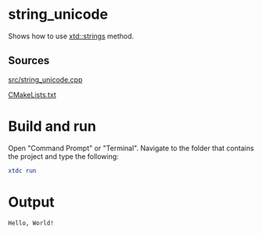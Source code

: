 # string_unicode

Shows how to use [xtd::strings](../../../../src/xtd.core/include/xtd/strings.h) method.

## Sources

[src/string_unicode.cpp](src/string_unicode.cpp)

[CMakeLists.txt](CMakeLists.txt)

# Build and run

Open "Command Prompt" or "Terminal". Navigate to the folder that contains the project and type the following:

```cmake
xtdc run
```

# Output

```
Hello, World!
```
